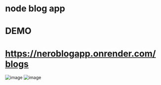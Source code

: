 # node blog app

# DEMO 
# https://neroblogapp.onrender.com/blogs


![image](https://github.com/NeRo707/node_blog_app/assets/99098290/88a27f0c-879a-46d2-aaf3-d72eb57785a4)
![image](https://github.com/NeRo707/node_blog_app/assets/99098290/80a90abc-9643-42a2-900f-9a3ddc51c2fd)
